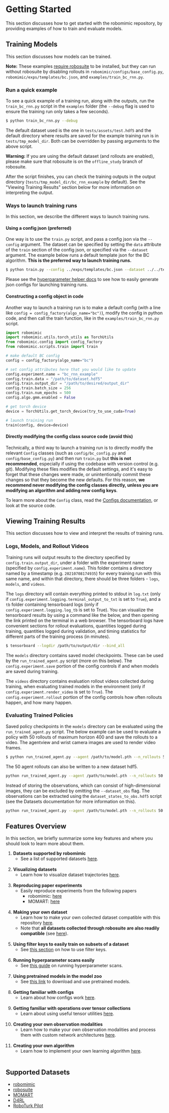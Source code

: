 # Getting Started

This section discusses how to get started with the robomimic repository, by providing examples of how to train and evaluate models.

## Training Models

This section discusses how models can be trained.

**Note:** These examples [require robosuite](./installation.html#robosuite) to be installed, but they can run without robosuite by disabling rollouts in `robomimic/configs/base_config.py`, `robomimic/exps/templates/bc.json`, and `examples/train_bc_rnn.py`. 

### Run a quick example

To see a quick example of a training run, along with the outputs, run the `train_bc_rnn.py` script in the `examples` folder (the `--debug` flag is used to ensure the training run only takes a few seconds).

```sh
$ python train_bc_rnn.py --debug
```

The default dataset used is the one in `tests/assets/test.hdf5` and the default directory where results are saved for the example training run is in `tests/tmp_model_dir`. Both can be overridden by passing arguments to the above script. 

**Warning:** If you are using the default dataset (and rollouts are enabled), please make sure that robosuite is on the `offline_study` branch of robosuite.

After the script finishes, you can check the training outputs in the output directory (`tests/tmp_model_dir/bc_rnn_example` by default). See the "Viewing Training Results" section below for more information on interpreting the output.

### Ways to launch training runs

In this section, we describe the different ways to launch training runs.

#### Using a config json (preferred)

One way is to use the `train.py` script, and pass a config json via the `--config` argument. The dataset can be specified by setting the `data` attribute of the `train` section of the config json, or specified via the `--dataset` argument. The example below runs a default template json for the BC algorithm. **This is the preferred way to launch training runs.**

```sh
$ python train.py --config ../exps/templates/bc.json --dataset ../../tests/assets/test.hdf5
```

Please see the [hyperparameter helper docs](./advanced.html#using-the-hyperparameter-helper-to-launch-runs) to see how to easily generate json configs for launching training runs.

#### Constructing a config object in code

Another way to launch a training run is to make a default config (with a line like `config = config_factory(algo_name="bc")`), modify the config in python code, and then call the train function, like in the `examples/train_bc_rnn.py` script.

```python
import robomimic
import robomimic.utils.torch_utils as TorchUtils
from robomimic.config import config_factory
from robomimic.scripts.train import train

# make default BC config
config = config_factory(algo_name="bc")

# set config attributes here that you would like to update
config.experiment.name = "bc_rnn_example"
config.train.data = "/path/to/dataset.hdf5"
config.train.output_dir = "/path/to/desired/output_dir"
config.train.batch_size = 256
config.train.num_epochs = 500
config.algo.gmm.enabled = False

# get torch device
device = TorchUtils.get_torch_device(try_to_use_cuda=True)

# launch training run
train(config, device=device)
```

#### Directly modifying the config class source code (avoid this)

Technically, a third way to launch a training run is to directly modify the relevant `Config` classes (such as `config/bc_config.py` and `config/base_config.py`) and then run `train.py` but **this is not recommended**, especially if using the codebase with version control (e.g. git). Modifying these files modifies the default settings, and it's easy to forget that these changes were made, or unintentionally commit these changes so that they become the new defaults. For this reason, **we recommend never modifying the config classes directly, unless you are modifying an algorithm and adding new config keys**. 

To learn more about the `Config` class, read the [Configs documentation](../modules/configs.html), or look at the source code.


## Viewing Training Results

This section discusses how to view and interpret the results of training runs.

### Logs, Models, and Rollout Videos

Training runs will output results to the directory specified by `config.train.output_dir`, under a folder with the experiment name (specified by `config.experiment.name`). This folder contains a directory named by a timestamp (e.g. `20210708174935`) for every training run with this same name, and within that directory, there should be three folders - `logs`, `models`, and `videos`. 

The `logs` directory will contain everything printed to stdout in `log.txt` (only if `config.experiment.logging.terminal_output_to_txt` is set to `True`), and a `tb` folder containing tensorboard logs (only if `config.experiment.logging.log_tb` is set to True). You can visualize the tensorboard results by using a command like the below, and then opening the link printed on the terminal in a web browser. The tensorboard logs have convenient sections for rollout evaluations, quantities logged during training, quantities logged during validation, and timing statistics for different parts of the training process (in minutes).

```sh
$ tensorboard --logdir /path/to/output/dir --bind_all
```

The `models` directory contains saved model checkpoints. These can be used by the `run_trained_agent.py` script (more on this below). The `config.experiment.save` portion of the config controls if and when models are saved during training.

The `videos` directory contains evaluation rollout videos collected during training, when evaluating trained models in the environment (only if `config.experiment.render_video` is set to `True`). The `config.experiment.rollout` portion of the config controls how often rollouts happen, and how many happen.

### Evaluating Trained Policies

Saved policy checkpoints in the `models` directory can be evaluated using the `run_trained_agent.py` script. The below example can be used to evaluate a policy with 50 rollouts of maximum horizon 400 and save the rollouts to a video. The agentview and wrist camera images are used to render video frames.

```sh
$ python run_trained_agent.py --agent /path/to/model.pth --n_rollouts 50 --horizon 400 --seed 0 --video_path /path/to/output.mp4 --camera_names agentview robot0_eye_in_hand 
```

The 50 agent rollouts can also be written to a new dataset hdf5.

```sh
python run_trained_agent.py --agent /path/to/model.pth --n_rollouts 50 --horizon 400 --seed 0 --dataset_path /path/to/output.hdf5 --dataset_obs 
```

Instead of storing the observations, which can consist of high-dimensional images, they can be excluded by omitting the `--dataset_obs` flag. The observations can be extracted using the `dataset_states_to_obs.hdf5` script (see the Datasets documentation for more information on this).

```sh
python run_trained_agent.py --agent /path/to/model.pth --n_rollouts 50 --horizon 400 --seed 0 --dataset_path /path/to/output.hdf5
```



## Features Overview

In this section, we briefly summarize some key features and where you should look to learn more about them.

1. **Datasets supported by robomimic**
   - See a list of supported datasets [here](./quickstart.html#supported-datasets).<br><br>
2. **Visualizing datasets**
   - Learn how to visualize dataset trajectories [here](./datasets.html#view-dataset-structure-and-videos).<br><br>
3. **Reproducing paper experiments**
   - Easily reproduce experiments from the following papers
     - robomimic: [here](./results.html)
     - MOMART: [here](https://sites.google.com/view/il-for-mm/datasets)<br><br>
4. **Making your own dataset**
   - Learn how to make your own collected dataset compatible with this repository [here](./datasets.html#dataset-structure). 
   - Note that **all datasets collected through robosuite are also readily compatible** (see [here](./datasets.html#converting-robosuite-hdf5-datasets)).<br><br>
5. **Using filter keys to easily train on subsets of a dataset**
   - See [this section](./datasets.html#filter-keys-and-train-valid-splits) on how to use filter keys.<br><br>
6. **Running hyperparameter scans easily**
   - See [this guide](./advanced.html#using-the-hyperparameter-helper-to-launch-runs) on running hyperparameter scans.<br><br>
7. **Using pretrained models in the model zoo**
   - See [this link](./model_zoo.html) to download and use pretrained models.<br><br>
8. **Getting familiar with configs**
   - Learn about how configs work [here](../modules/configs.html).<br><br>
9. **Getting familiar with operations over tensor collections**
   - Learn about using useful tensor utilities [here](../modules/utils.html#tensorutils).<br><br>
10. **Creating your own observation modalities**
    - Learn how to make your own observation modalities and process them with custom network architectures [here](../modules/observations.html).<br><br>
11. **Creating your own algorithm**
    - Learn how to implement your own learning algorithm [here](../modules/algorithms.html#building-your-own-algorithm).<br><br>

## Supported Datasets

- [robomimic](./results.html#downloading-released-datasets)
- [robosuite](./datasets.html#converting-robosuite-hdf5-datasets)
- [MOMART](./datasets.html#momart-datasets)
- [D4RL](./results.html#d4rl)
- [RoboTurk Pilot](./datasets.html#roboturk-pilot-datasets)

